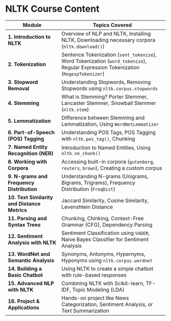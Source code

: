 # NLTK Course Content

| **Module**                                   | **Topics Covered**                                                                                                                |
| -------------------------------------------------- | --------------------------------------------------------------------------------------------------------------------------------------- |
| **1. Introduction to NLTK**                  | Overview of NLP and NLTK, Installing NLTK, Downloading necessary corpora (`nltk.download()`)                                          |
| **2. Tokenization**                          | Sentence Tokenization (`sent_tokenize`), Word Tokenization (`word_tokenize`), Regular Expression Tokenization (`RegexpTokenizer`) |
| **3. Stopword Removal**                      | Understanding Stopwords, Removing Stopwords using `nltk.corpus.stopwords`                                                             |
| **4. Stemming**                              | What is Stemming? Porter Stemmer, Lancaster Stemmer, Snowball Stemmer (`nltk.stem`)                                                   |
| **5. Lemmatization**                         | Difference between Stemming and Lemmatization, Using `WordNetLemmatizer`                                                              |
| **6. Part-of-Speech (POS) Tagging**          | Understanding POS Tags, POS Tagging with `nltk.pos_tag()`, Chunking                                                                   |
| **7. Named Entity Recognition (NER)**        | Introduction to Named Entities, Using `nltk.ne_chunk()`                                                                               |
| **8. Working with Corpora**                  | Accessing built-in corpora (`gutenberg`, `reuters`, `brown`), Creating a custom corpus                                            |
| **9. N-grams and Frequency Distribution**    | Understanding N-grams (Unigrams, Bigrams, Trigrams), Frequency Distribution (`FreqDist`)                                              |
| **10. Text Similarity and Distance Metrics** | Jaccard Similarity, Cosine Similarity, Levenshtein Distance                                                                             |
| **11. Parsing and Syntax Trees**             | Chunking, Chinking, Context-Free Grammar (CFG), Dependency Parsing                                                                      |
| **12. Sentiment Analysis with NLTK**         | Sentiment Classification using `VADER`, Naive Bayes Classifier for Sentiment Analysis                                                 |
| **13. WordNet and Semantic Analysis**        | Synonyms, Antonyms, Hypernyms, Hyponyms using `nltk.corpus.wordnet`                                                                   |
| **14. Building a Basic Chatbot**             | Using NLTK to create a simple chatbot with rule-based responses                                                                         |
| **15. Advanced NLP with NLTK**               | Combining NLTK with Scikit-learn, TF-IDF, Topic Modeling (LDA)                                                                          |
| **16. Project & Applications**               | Hands-on project like News Categorization, Sentiment Analysis, or Text Summarization                                                    |
